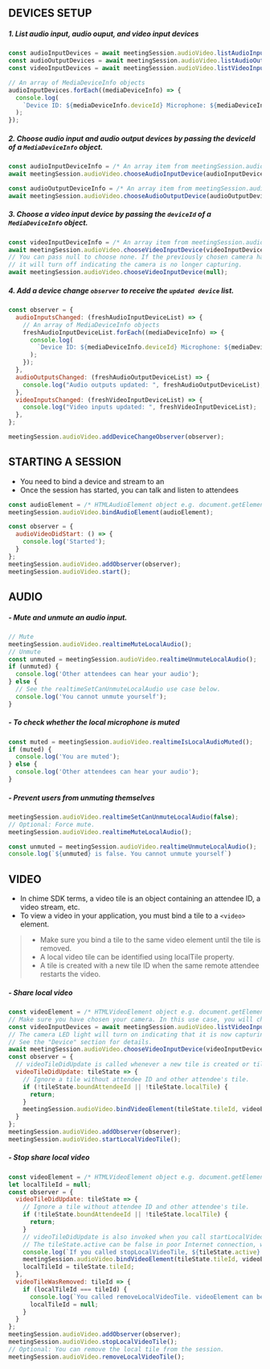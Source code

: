 ## DEVICES SETUP

##### 1. List audio input, audio ouput, and video input devices

```js
const audioInputDevices = await meetingSession.audioVideo.listAudioInputDevices();
const audioOutputDevices = await meetingSession.audioVideo.listAudioOutputDevices();
const videoInputDevices = await meetingSession.audioVideo.listVideoInputDevices();

// An array of MediaDeviceInfo objects
audioInputDevices.forEach((mediaDeviceInfo) => {
  console.log(
    `Device ID: ${mediaDeviceInfo.deviceId} Microphone: ${mediaDeviceInfo.label}`
  );
});
```

##### 2. Choose audio input and audio output devices by passing the deviceId of a `MediaDeviceInfo` object.

```js
const audioInputDeviceInfo = /* An array item from meetingSession.audioVideo.listAudioInputDevices */;
await meetingSession.audioVideo.chooseAudioInputDevice(audioInputDeviceInfo.deviceId);

const audioOutputDeviceInfo = /* An array item from meetingSession.audioVideo.listAudioOutputDevices */;
await meetingSession.audioVideo.chooseAudioOutputDevice(audioOutputDeviceInfo.deviceId);
```

##### 3. Choose a video input device by passing the `deviceId` of a `MediaDeviceInfo` object.

```js
const videoInputDeviceInfo = /* An array item from meetingSession.audioVideo.listVideoInputDevices */;
await meetingSession.audioVideo.chooseVideoInputDevice(videoInputDeviceInfo.deviceId);
// You can pass null to choose none. If the previously chosen camera has an LED light on,
// it will turn off indicating the camera is no longer capturing.
await meetingSession.audioVideo.chooseVideoInputDevice(null);
```

##### 4. Add a device change `observer` to receive the `updated device` list.

```js
const observer = {
  audioInputsChanged: (freshAudioInputDeviceList) => {
    // An array of MediaDeviceInfo objects
    freshAudioInputDeviceList.forEach((mediaDeviceInfo) => {
      console.log(
        `Device ID: ${mediaDeviceInfo.deviceId} Microphone: ${mediaDeviceInfo.label}`
      );
    });
  },
  audioOutputsChanged: (freshAudioOutputDeviceList) => {
    console.log("Audio outputs updated: ", freshAudioOutputDeviceList);
  },
  videoInputsChanged: (freshVideoInputDeviceList) => {
    console.log("Video inputs updated: ", freshVideoInputDeviceList);
  },
};

meetingSession.audioVideo.addDeviceChangeObserver(observer);
```

## STARTING A SESSION
- You need to bind a device and stream to an <audio> element
- Once the session has started, you can talk and listen to attendees

```js
const audioElement = /* HTMLAudioElement object e.g. document.getElementById('audio-element-id') */;
meetingSession.audioVideo.bindAudioElement(audioElement);

const observer = {
  audioVideoDidStart: () => {
    console.log('Started');
  }
};
meetingSession.audioVideo.addObserver(observer);
meetingSession.audioVideo.start();
```

## AUDIO

##### - Mute and unmute an audio input.

```js
// Mute
meetingSession.audioVideo.realtimeMuteLocalAudio();
// Unmute
const unmuted = meetingSession.audioVideo.realtimeUnmuteLocalAudio();
if (unmuted) {
  console.log('Other attendees can hear your audio');
} else {
  // See the realtimeSetCanUnmuteLocalAudio use case below.
  console.log('You cannot unmute yourself');
}
```

##### - To check whether the local microphone is muted
```js
const muted = meetingSession.audioVideo.realtimeIsLocalAudioMuted();
if (muted) {
  console.log('You are muted');
} else {
  console.log('Other attendees can hear your audio');
}
```

##### - Prevent users from unmuting themselves
```js
meetingSession.audioVideo.realtimeSetCanUnmuteLocalAudio(false);
// Optional: Force mute.
meetingSession.audioVideo.realtimeMuteLocalAudio();

const unmuted = meetingSession.audioVideo.realtimeUnmuteLocalAudio();
console.log(`${unmuted} is false. You cannot unmute yourself`)
```

## VIDEO
- In chime SDK terms, a video tile is an object containing an attendee ID, a video stream, etc.
- To view a video in your application, you must bind a tile to a `<video>` element.
 > - Make sure you bind a tile to the same video element until the tile is removed.
 > - A local video tile can be identified using localTile property.
 > - A tile is created with a new tile ID when the same remote attendee restarts the video.

##### - Share local video
```js
const videoElement = /* HTMLVideoElement object e.g. document.getElementById('video-element-id') */;
// Make sure you have chosen your camera. In this use case, you will choose the first device.
const videoInputDevices = await meetingSession.audioVideo.listVideoInputDevices();
// The camera LED light will turn on indicating that it is now capturing.
// See the "Device" section for details.
await meetingSession.audioVideo.chooseVideoInputDevice(videoInputDevices[0].deviceId);
const observer = {
  // videoTileDidUpdate is called whenever a new tile is created or tileState changes.
  videoTileDidUpdate: tileState => {
    // Ignore a tile without attendee ID and other attendee's tile.
    if (!tileState.boundAttendeeId || !tileState.localTile) {
      return;
    }
    meetingSession.audioVideo.bindVideoElement(tileState.tileId, videoElement);
  }
};
meetingSession.audioVideo.addObserver(observer);
meetingSession.audioVideo.startLocalVideoTile();
```
##### - Stop share local video
```js
const videoElement = /* HTMLVideoElement object e.g. document.getElementById('video-element-id') */;
let localTileId = null;
const observer = {
  videoTileDidUpdate: tileState => {
    // Ignore a tile without attendee ID and other attendee's tile.
    if (!tileState.boundAttendeeId || !tileState.localTile) {
      return;
    }
    // videoTileDidUpdate is also invoked when you call startLocalVideoTile or tileState changes.
    // The tileState.active can be false in poor Internet connection, when the user paused the video tile, or when the video tile first arrived.
    console.log(`If you called stopLocalVideoTile, ${tileState.active} is false.`);
    meetingSession.audioVideo.bindVideoElement(tileState.tileId, videoElement);
    localTileId = tileState.tileId;
  },
  videoTileWasRemoved: tileId => {
    if (localTileId === tileId) {
      console.log(`You called removeLocalVideoTile. videoElement can be bound to another tile.`);
      localTileId = null;
    }
  }
};
meetingSession.audioVideo.addObserver(observer);
meetingSession.audioVideo.stopLocalVideoTile();
// Optional: You can remove the local tile from the session.
meetingSession.audioVideo.removeLocalVideoTile();
```